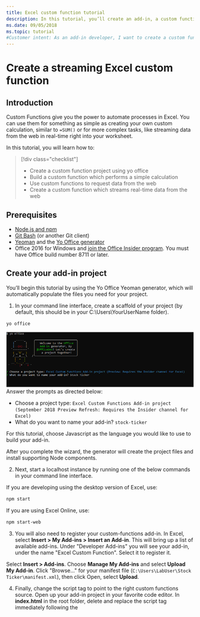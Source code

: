 ```yaml
---
title: Excel custom function tutorial
description: In this tutorial, you’ll create an add-in, a custom function in Excel, which can perform calculations, request web data, or stream web data.
ms.date: 09/05/2018
ms.topic: tutorial
#Customer intent: As an add-in developer, I want to create a custom function in Excel to increase productivity. 
---
```

# Create a streaming Excel custom function

## Introduction

Custom Functions give you the power to automate processes in Excel. You can use them for something as simple as creating your own custom calculation, similar to `=SUM()` or for more complex tasks, like streaming data from the web in real-time right into your worksheet.

In this tutorial, you will learn how to:
> [!div class="checklist"]
> * Create a custom function project using yo office
> * Build a custom function which performs a simple calculation
> * Use custom functions to request data from the web
> * Create a custom function which streams real-time data from the web

## Prerequisites

* [Node.js and npm](https://nodejs.org/en/)
* [Git Bash](https://git-scm.com/downloads) (or another Git client)
* [Yeoman](http://yeoman.io/) and the [Yo Office generator](https://www.npmjs.com/package/generator-office)
* Office 2016 for Windows and [join the Office Insider program](https://products.office.com/office-insider). You must have Office build number 8711 or later.

## Create your add-in project

You’ll begin this tutorial by using the Yo Office Yeoman generator, which will automatically populate the files you need for your project.

1. In your command line interface, create a scaffold of your project (by default, this should be in your C:\Users\YourUserName folder).

```bash
yo office
```

![Yo Office bash prompts for custom functions](../images/yo-office-excel-cfs-stock-ticker.png)
Answer the prompts as directed below:

* Choose a project type: `Excel Custom Functions Add-in project (September 2018 Preview Refresh: Requires the Insider channel for Excel)`
* What do you want to name your add-in? `stock-ticker`

For this tutorial, choose Javascript as the language you would like to use to build your add-in.

After you complete the wizard, the generator will create the project files and install supporting Node components.

2. Next, start a localhost instance by running one of the below commands in your command line interface.

If you are developing using the desktop version of Excel, use:

```bash
npm start
```

If you are using Excel Online, use:

```bash
npm start-web
```

3. You will also need to register your custom-functions add-in. In Excel, select **Insert > My Add-ins > Insert an Add-in**. This will bring up a list of available add-ins. Under "Developer Add-ins" you will see your add-in, under the name "Excel Custom Function". Select it to register it.

Select **Insert > Add-ins**. Choose **Manage My Add-ins** and select **Upload My Add-in**. Click "Browse..." for your manifest file (`C:\Users\LabUser\Stock Ticker\manifest.xml`), then click Open, select **Upload**. 

4. Finally, change the script tag to point to the right custom functions source. Open up your add-in project in your favorite code editor. In **index.html** in the root folder, delete and replace the script tag immediately following the <title> tags with the code below:

```js
<script src="https://unpkg.com/@microsoft/office-js@1.1.9-adhoc.22/dist/custom-functions-runtime.js" type="text/javascript"></script>
```

## Try out a basic computational custom function

Now the custom functions in your file will be loaded and ready to use. There are several pre-built functions for you in the Yo Office project. All are attached to a namespace called CONTOSO which is defined in the XML manifest file. Once you start typing =CONTOSO in a cell, the list of available functions will appear.

Let's call =CONTOSO.ADD42(). This function adds 42 to any two numbers you provide as arguments. In any cell, type =CONTOSO.ADD42(1,2). It should deliver the answer 45.

## Create a custom function

What if you wanted a function which could fetch and display the price of Microsoft stock that day? Custom functions are designed so you can easily make requests for data from the web asynchronously.

You’ll be adding a new function, called =CONTOSO.STOCKPRICE, to the **customfunctions.j** file. The function will take in the name of a stock ticker, such as "MSFT", and return the price of that stock. You'll leverage the IEX Trading API, which is free and does not require authentication.

1. Open your code editor of choice and navigate to the stock-ticker project folder. 
2. Copy and paste the function below and add it to **customfunctions.js**.

```js
function STOCKPRICE(ticker) {
    return new Promise(
        function(resolve) {
            let xhr = new XMLHttpRequest();
            let url = "https://api.iextrading.com/1.0/stock/" + ticker + "/price"
            //add handler for xhr
            xhr.onreadystatechange = function() {
                if (xhr.readyState == XMLHttpRequest.DONE) {
                //return result back to Excel
                resolve(xhr.responseText);
                }
            }
            //make request
            xhr.open('GET', url, true);
            xhr.send();
    });
}
```

You'll notice in this code that your asynchronous function returns a JavaScript Promise with the data from the IEX Trading API. Asynchronous custom functions require you to either return a new Promise or use JavaScript's async/await syntax.

3. In order for Excel to properly run this function, you must add some metadata to the **./config/customfunctions.json** file.

```json
{
    "name": "STOCKPRICE",
    "description": "Multiplies number by 105",
    "helpUrl": "http://dev.office.com",
    "result": {
        "type": "number",
        "dimensionality": "scalar"
    },  
    "parameters": [
        {
            "name": "ticker",
            "description": "stock ticker name",
            "type": "string",
            "dimensionality": "scalar"
        }
    ],
}
```
You'll notice that this JSON file describes the function, listing the types and dimensionality of the results and parameters.

4. You will need to re-register this change once you have saved the file. In Excel, select **Insert > Add-ins > My Add-ins**. This will bring up a list of available add-ins. Under “Developer Add-ins" you will see your add-in, under the name “Excel Custom Function.” Select it to register it.

In cell B1, run the function `=CONTOSO.STOCKPRICE("MSFT")`. It should show you the stock price for one share of Microsoft stock right now.

## Create a streaming asynchronous custom function

The previous function returned the stock price for Microsoft at a particular moment in time, but stock prices are always changing. With custom functions, it is possible to “stream” data from an API to get updates on stock prices in real time.

To do this, you’ll create a new function, `=CONTOSO.STOCKPRICESTREAM`. It makes a request for updated data every 1000 milliseconds. When a call is made, you may see `#GETTING_DATA` appear in a cell. Once a value is returned, this notification should disappear.

1. Copy and paste the code below into **customfunctions.js**.

```js
function STOCKPRICESTREAM(ticker, caller){
    let result = 0;

    //return every second
    setInterval(function(){
    let xhr = new XMLHttpRequest();
    let url = "https://api.iextrading.com/1.0/stock/" + ticker + "/price";

    //add handler for xhr
    xhr.onreadystatechange = function() {
        if (xhr.readyState == XMLHttpRequest.DONE) {
            //return result back to Excel
            caller.setResult(xhr.responseText);
        }
    }

    //make request
    xhr.open('GET', url, true);
    xhr.send();
        }, 1000);
    }
```

3. Copy and paste the code below into to the **./config/customfunctions.json** file.

```json
{
    "name": "STOCKPRICESTREAM",
    "description": "Streams real time stock price",
    "helpUrl": "http://dev.office.com",
    "result": {
        "type": "number",
        "dimensionality": "scalar"
    },  
    "parameters": [
        {
            "name": "ticker",
            "description": "stock ticker name",
            "type": "string",
            "dimensionality": "scalar"
        }
    ],
    "options": {
        "stream": true
    }
}
```

You'll notice that this JSON file is very similar to the previous function's JSON file, but that a new section has been added for "options." Because this function is streaming, you must specify this as true in the JSON.

4. Re-register this change once you have saved the file. In Excel, select **Insert > Add-ins > My Add-ins**. This will bring up a list of available add-ins. Under “Developer Add-ins" you will see your add-in, under the name “Excel Custom Function.” Select it to register it.

In cell C1, run the function `=CONTOSO.STOCKPRICESTREAM("MSFT")`. You should see the price of Microsoft stock - which will update in real time right in your workbook.

## Next steps

You’ve completed the custom functions add-in tutorial. To learn more about custom functions, read [this overview article](../excel/custom-functions-overview.md).
> [!div class="nextstepaction"]
> [Overview of Custom Functions](../excel/custom-functions-overview.md)
